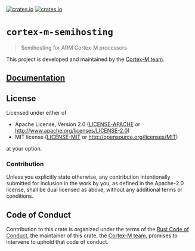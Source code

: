 [![crates.io](https://img.shields.io/crates/v/cortex-m-semihosting.svg)](https://crates.io/crates/cortex-m-semihosting)
[![crates.io](https://img.shields.io/crates/d/cortex-m-semihosting.svg)](https://crates.io/crates/cortex-m-semihosting)

# `cortex-m-semihosting`

> Semihosting for ARM Cortex-M processors

This project is developed and maintained by the [Cortex-M team][team].

## [Documentation](https://docs.rs/cortex-m-semihosting)

## License

Licensed under either of

- Apache License, Version 2.0 ([LICENSE-APACHE](LICENSE-APACHE) or
  http://www.apache.org/licenses/LICENSE-2.0)
- MIT license ([LICENSE-MIT](LICENSE-MIT) or http://opensource.org/licenses/MIT)

at your option.

### Contribution

Unless you explicitly state otherwise, any contribution intentionally submitted
for inclusion in the work by you, as defined in the Apache-2.0 license, shall be
dual licensed as above, without any additional terms or conditions.

## Code of Conduct

Contribution to this crate is organized under the terms of the [Rust Code of
Conduct][CoC], the maintainer of this crate, the [Cortex-M team][team], promises
to intervene to uphold that code of conduct.

[CoC]: CODE_OF_CONDUCT.md
[team]: https://github.com/rust-embedded/wg#the-cortex-m-team
